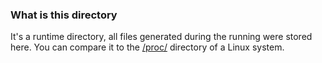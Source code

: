 ### What is this directory
It's a runtime directory, all files generated during the running were stored here. You can compare it to the [/proc/](https://en.wikipedia.org/wiki/Procfs) directory of a Linux system.
